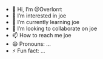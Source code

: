 - 👋 Hi, I’m @Overlorrt
- 👀 I’m interested in joe
- 🌱 I’m currently learning joe
- 💞️ I’m looking to collaborate on joe
- 📫 How to reach me joe
- 😄 Pronouns: ...
- ⚡ Fun fact: ...

<!---
Overlorrt/Overlorrt is a ✨ special ✨ repository because its `README.md` (this file) appears on your GitHub profile.
You can click the Preview link to take a look at your changes.
--->
